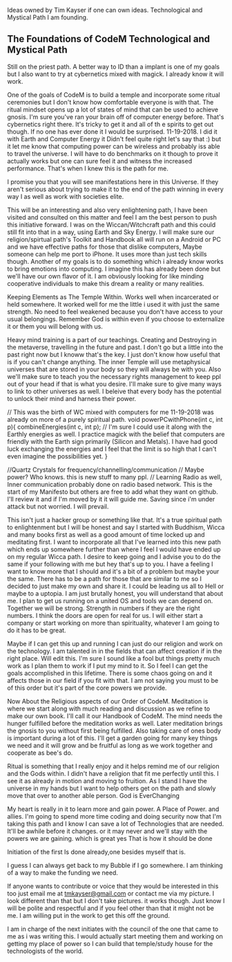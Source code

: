 Ideas owned by Tim Kayser if one can own ideas.
Technological and Mystical Path I am founding.

   The Foundations of CodeM
Technological and Mystical Path
--------------------------------

Still on the priest path.
A better way to ID than a implant is one of my goals but I also want 
to try at cybernetics mixed with magick. I already know it will work.

One of the goals of CodeM is to build a temple and incorporate some ritual ceremonies but I don't know
how comfortable everyone is with that. The ritual mindset opens up a lot of states of mind that can
be used to achieve gnosis. I'm sure you've ran your brain off of computer energy before. That's cybernetics right there. It's tricky to get it and all of th
e spirits to get out though. If no one has ever done it I would be surprised. 11-19-2018. I did it with Earth and Computer Energy it Didn't feel quite right let's say that :)
but it let me know that computing power can be wireless and probably iss able to travel the universe. I will have to do benchmarks on it though to prove it actually works but one
can sure feel it and witness the increased performance. That's when I knew this is the path for me.
 
I promise you that you will see manifestations here in this Universe.
If they aren't serious about trying to make it to the end of the path winning in every way I 
as well as work with societies elite.

This will be an interesting and also very enlightening path, I have been visited and consulted on this matter and feel I am the best person to push this initiative 
forward. I was on the Wiccan/Witchcraft path and this could still fit into that in a way, using Earth and Sky Energy. I will make sure our religion/spirtual path's
Toolkit and Handbook all will run on a Android or PC and we have effective paths for those that dislike computers, Maybe someone can help me port to iPhone. It uses more than just tech skills though.
Another of my goals is to do something which i already know works to bring emotions into computing. I imagine this has already been done but we'll have our own
flavor of it. I am obviously looking for like minding cooperative individuals to make this dream a reality or many realities.

Keeping Elements as The Temple Within. Works well when incarcerated or held somewhere. It worked well for me the little i used it with just the same strength. 
No need to feel weakened because you don't have access to your usual belongings. Remember God is within even if you choose to externalize it or them you will belong with us.

Heavy mind training is a part of our teachings. Creating and Destroying in the metaverse, travelling in the future and past. I don't go but a little into the past right now but I knoww that's the key. 
I just don't know how useful that is if you can't change anything.
The inner Temple will use metaphysical universes that are stored in your body so they will always be with you. Also we'll make sure to teach you the necessary rights management to keep ppl out of your head if that is what you desire. I'll make sure to give many ways to link to other universes as well. I beleive that every body has the potential to unlock their mind and harness their power.



// This was the birth of WC mixed with computers for me 11-19-2018 was already on more of a purely spiritual path.
void powerPCwithPhone(int c, int p){
	combineEnergies(int c, int p);
	// I'm sure I could use it along with the Earthly energies as well. I practice magick with the belief that computers are friendly with the Earth sign primarily (Silicon and Metals). I have had good luck exchanging the energies and I feel that the limit is so high that I can't even imagine the possibilities yet.
}

//Quartz Crystals for frequency/channelling/communication
// Maybe power? Who knows. this is new stuff to many ppl.
// Learning Radio as well, Inner communication probably done on radio based network.
This is the start of my Manifesto but others are free to add what they want on github. I'll review it and if I'm moved by it it will guide me.
Saving since i'm under attack but not worried. I will prevail.

This isn't just a hacker group or something like that. It's a true spiritual path to enlightenment but I will be honest and say I started with Buddhism, Wicca and many books first as well as a good amount of time locked up and meditating first. I want to incorporate all that I've learned into this new path which ends up somewhere further than where I feel I would have ended up on my regular Wicca path. I desire to keep going and I advise you to do the same if your following with me but hey that's up to you. I have a feeling  I want to know more that I should and it's a bit of a problem but maybe your the same. There has to be a path for those that are similar to me so I decided to just make my own and share it. I could be leading us all to Hell or maybe to a uptopia. I am just brutally honest, you will understand that about me. I plan to get us running on a united OS and tools we can depend on. Together we will be strong. Strength in numbers if they are the right numbers. I think the doors are open for real for us. I will either start a company or start working on more than spirituality, whatever I am going to do it has to be great.

Maybe if I can get this up and running I can just do our religion and work on the technology. I am talented in in the fields that can affect creation if in the right place. Will edit this. I'm sure I sound like a fool but things pretty much work as I plan them to work if I put my mind to it. So I feel I can get the goals accomplished in this lifetime. There is some chaos going on and it affects those in our field if you fit with that. I am not saying you must to be of this order but it's part of the core powers we provide. 

Now About the Religious aspects of our Order of CodeM. Meditation is where we start along with much reading and discussion as we refine to make our own book. I'll call it our Handbook of CodeM. The mind needs the hunger fulfilled before the meditation works as well. Later meditation brings the gnosis to you without first being fulfilled. Also taking care of ones body is important during a lot of this. I'll get a garden going for many key things we need and it will grow and be fruitful as long as we work together and cooperate as bee's do. 

Ritual is something that I really enjoy and it helps remind me of our religion and the Gods within. I didn't have a religion that fit me perfectly until this. I see it as already in motion and moving to fruition. As I stand I have the universe in my hands but I want to help others get on the path and slowly move that over to another able person. God is EverChanging

My heart is really in it to learn more and gain power. A Place of Power. and allies. I'm going to spend more time coding and doing security now that I'm taking this path and I know I can save a lot of Technologies that are needed. It'll be awhile before it changes. or it may never and we'll stay with the powers we are gaining. which is great
yes That is how it should be done

Initiation of the first Is done already,one besides myself that is.

I guess I can always get back to my Bubble if I go somewhere. I am thinking of a way to make the funding we need.

If anyone wants to contribute or voice that they would be interested in this too just email me at tmkayser@gmail.com or contact me via my picture. I look different than that but I don't take pictures. it works though. Just know I will be polite and respectful and if you feel other than that it might not be me. I am willing put in the work to get this off the ground. 

I am in charge of the next initiates with the council of the one that came to me as i was writing this. I would actually start meeting them and working on getting my place of power so I can build that temple/study house for the technologists of the world.


